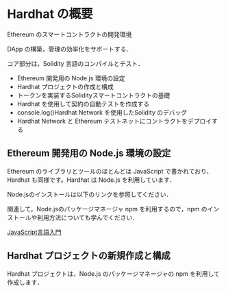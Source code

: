 # Hardhat の概要

Ethereum のスマートコントラクトの開発環境

DApp の構築，管理の効率化をサポートする．

コア部分は，Solidity 言語のコンパイルとテスト．

* Ethereum 開発用の Node.js 環境の設定
* Hardhat プロジェクトの作成と構成
* トークンを実装するSolidityスマートコントラクトの基礎
* Hardhat を使用して契約の自動テストを作成する
* console.log()Hardhat Network を使用したSolidity のデバッグ
* Hardhat Network と Ethereum テストネットにコントラクトをデプロイする

## Ethereum 開発用の Node.js 環境の設定

Ethereum のライブラリとツールのほとんどは JavaScript で書かれており、Hardhat も同様です。Hardhat は Node.js を利用しています．

Node.jsのインストールは以下のリンクを参照してください．

関連して，Node.jsのパッケージマネージャ npm を利用するので，npm のインストールや利用方法についても学んでください．

[JavaScript言語入門](https://github.com/ShigeichiroYamasaki/yamalabo/blob/master/javascript/JavaScript.md)



##  Hardhat プロジェクトの新規作成と構成

Hardhat プロジェクトは，Node.js のパッケージマネージャの npm を利用して作成します．
